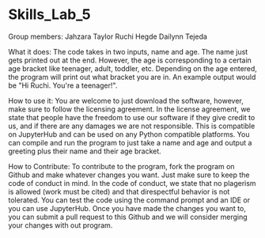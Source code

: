 # Skills_Lab_5
Group members:
Jahzara Taylor
Ruchi Hegde 
Dailynn Tejeda

What it does: 
The code takes in two inputs, name and age. The name just gets printed out at the end. However, the age is corresponding to a certain age bracket like teenager, adult, toddler, etc. Depending on the age entered, the program will print out what bracket you are in.  An example output would be "Hi Ruchi. You're a teenager!". 

How to use it: 
You are welcome to just download the software, however, make sure to follow the licensing agreement. In the license agreement, we state that people have the freedom to use our software if they give credit to us, and if there are any damages we are not responsible. This is compatible on JupyterHub and can be used on any Python compatible platforms. You can compile and run the program to just take a name and age and output a greeting plus their name and their age bracket. 

How to Contribute:
To contribute to the program, fork the program on Github and make whatever changes you want. Just make sure to keep the code of conduct in mind. In the code of conduct, we state that no plagerism is allowed (work must be cited) and that direspectful behavior is not tolerated. You can test the code using the command prompt and an IDE or you can use JupyterHub. Once you have made the changes you want to, you can submit a pull request to this Github and we will consider merging your changes with out program. 
